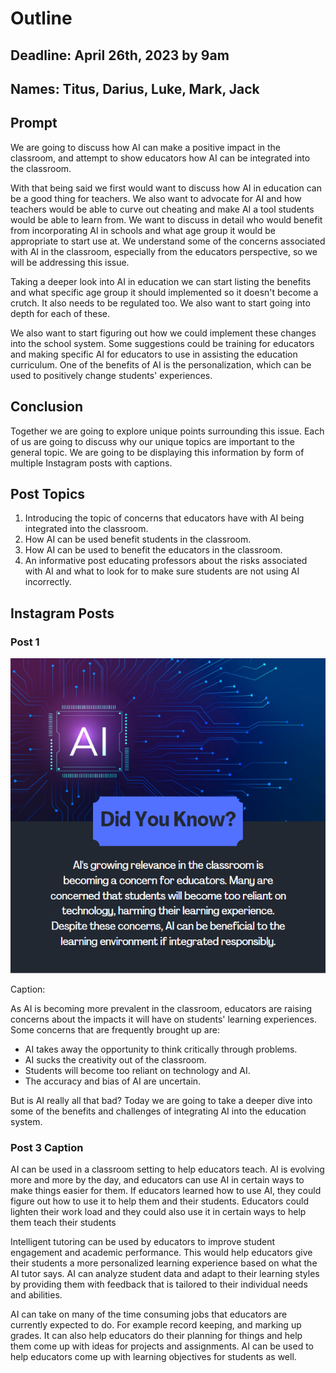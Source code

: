 # Outline

## Deadline: April 26th, 2023 by 9am

## Names: Titus, Darius, Luke, Mark, Jack

## Prompt

We are going to discuss how AI can make a positive impact in the classroom, and attempt to show educators how AI can be integrated into the classroom.

With that being said we first would want to discuss how AI in education can be a good thing for teachers. We also want to advocate for AI and how teachers would be able to curve out cheating and make AI a tool students would be able to learn from. We want to discuss in detail who would benefit from incorporating AI in schools and what age group it would be appropriate to start use at. We understand some of the concerns associated with AI in the classroom, especially from the educators perspective, so we will be addressing this issue.

Taking a deeper look into AI in education we can start listing the benefits and what specific age group it should implemented so it doesn't become a crutch. It also needs to be regulated too. We also want to start going into depth for each of these.

We also want to start figuring out how we could implement these changes into the school system. Some suggestions could be training for educators and making specific AI for educators to use in assisting the education curriculum. One of the benefits of AI is the personalization, which can be used to positively change students' experiences.

## Conclusion

Together we are going to explore unique points surrounding this issue. Each of us are going to discuss why our unique topics are important to the general topic. We are going to be displaying this information by form of multiple Instagram posts with captions.

## Post Topics

1. Introducing the topic of concerns that educators have with AI being integrated into the classroom.
2. How AI can be used benefit students in the classroom.
3. How AI can be used to benefit the educators in the classroom.
4. An informative post educating professors about the risks associated with AI and what to look for to make sure students are not using AI incorrectly.

## Instagram Posts

### Post 1

![Intro Image](Ai_Insta_Post.png)

Caption:

As AI is becoming more prevalent in the classroom, educators are raising concerns about the impacts it will have on students' learning experiences. Some concerns that are frequently brought up are:

- AI takes away the opportunity to think critically through problems.
- AI sucks the creativity out of the classroom.
- Students will become too reliant on technology and AI.
- The accuracy and bias of AI are uncertain.

But is AI really all that bad? Today we are going to take a deeper dive into some of the benefits and challenges of integrating AI into the education system.

### Post 3 Caption
AI can be used in a classroom setting to help educators teach. AI is evolving more and more by the day, and educators can use AI in certain ways to make things easier for them. If educators learned how to use AI, they could figure out how to use it to help them and their students. Educators could lighten their work load and they could also use it in certain ways to help them teach their students

Intelligent tutoring can be used by educators to improve student engagement and academic performance. This would help educators give their students a more personalized learning experience based on what the AI tutor says. AI can analyze student data and adapt to their learning styles by providing them with feedback that is tailored to their individual needs and abilities.

AI can take on many of the time consuming jobs that educators are currently expected to do. For example record keeping, and marking up grades. It can also help educators do their planning for things and help them come up with ideas for projects and assignments. AI can be used to help educators come up with learning objectives for students as well.
